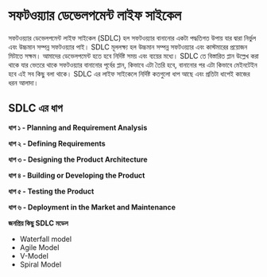 # সফটওয়্যার ডেভেলপমেন্ট লাইফ সাইকেল
সফটওয়্যার ডেভেলপমেন্ট লাইফ সাইকেল (SDLC) হল সফটওয়্যার বানানোর একটা পদ্ধতিগত উপায় যার দ্বারা নির্ভুল এবং উচ্চমান সম্পন্ন সফটওয়্যার পাই। SDLC মূললক্ষ্য হল উচ্চমান সম্পন্ন সফটওয়্যার এবং কাস্টমারের প্রয়োজন মিটাতে সক্ষম। আমাদের ডেভেলপমেন্ট হতে হবে নির্দিষ্ট সময় এবং ব্যয়ের মধ্যে। SDLC তে বিস্তারিত প্লান উল্লেখ করা থাকে যার ভেতরে থাকে সফটওয়্যার বানানোর পূর্বের প্লান, কিভাবে এটা তৈরি হবে, বানানোর পর এটা কিভাবে মেইনটেইন হবে এই সব কিছু বলা থাকে। SDLC এর লাইফ সাইকেলে নির্দিষ্ট কতগুলো ধাপ আছে এবং প্রতিটা ধাপেই কাজের ধরন আলাদা।                       

## SDLC এর ধাপ        
**ধাপ ১ - Planning and Requirement Analysis**          

**ধাপ ২ - Defining Requirements**   

**ধাপ ৩ - Designing the Product Architecture**    

**ধাপ ৪ - Building or Developing the Product**     

**ধাপ ৫ - Testing the Product**      

**ধাপ ৬ - Deployment in the Market and Maintenance**   

**জনপ্রিয় কিছু SDLC মডেল**           
* Waterfall model
* Agile Model
* V-Model
* Spiral Model

